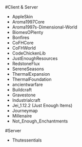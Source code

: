 #Client & Server

- AppleSkin
- Aroma1997Core
- Aroma1997s-Dimensional-World
- BiomesOPlenty
- Bonfires
- CoFHCore
- CoFHWorld
- CodeChickenLib
- JustEnoughResources
- RedstoneFlux
- SereneSeasons
- ThermalExpansion
- ThermalFoundation
- ancientwarfare
- Buildcraft
- Gravestone
- Industrialcraft
- Jei_1.12.2 (Just Enough Items)
- Journeymap
- Millenaire
- Not_Enough_Enchantments

#Server

- Thutessentials
